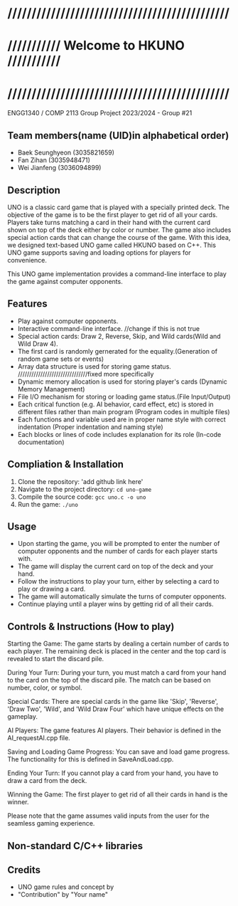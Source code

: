 # //////////////////////////////////////////////
# /////////// Welcome to HKUNO ///////////
# //////////////////////////////////////////////
ENGG1340 / COMP 2113 Group Project 2023/2024 - Group #21
## Team members(name (UID)in alphabetical order)
- Baek Seunghyeon (3035821659)
- Fan Zihan (3035948471)
- Wei Jianfeng (3036094899)

## Description
UNO is a classic card game that is played with a specially printed deck. The objective of the game is to be the first player to get rid of all your cards. Players take turns matching a card in their hand with the current card shown on top of the deck either by color or number. The game also includes special action cards that can change the course of the game. With this idea, we designed text-based UNO game called HKUNO based on C++. This UNO game supports saving and loading options for players for convenience.  

This UNO game implementation provides a command-line interface to play the game against computer opponents.

## Features
- Play against computer opponents.
- Interactive command-line interface. //change if this is not true
- Special action cards: Draw 2, Reverse, Skip, and Wild cards(Wild and Wild Draw 4).
- The first card is randomly gernerated for the equality.(Generation of random game sets or events)
- Array data structure is used for storing game status. ///////////////////////////////fixed more specifically
- Dynamic memory allocation is used for storing player's cards (Dynamic Memory Management)
- File I/O mechanism for storing or loading game status.(File Input/Output)
- Each critical function (e.g. AI behavior, card effect, etc) is stored in different files rather than main program (Program codes in multiple files)
- Each functions and variable used are in proper name style with correct indentation (Proper indentation and naming style)
- Each blocks or lines of code includes explanation for its role (In-code documentation)

## Compliation & Installation
1. Clone the repository: 'add github link here'
2. Navigate to the project directory: `cd uno-game`
3. Compile the source code: `gcc uno.c -o uno`
4. Run the game: `./uno`

## Usage
- Upon starting the game, you will be prompted to enter the number of computer opponents and the number of cards for each player starts with.
- The game will display the current card on top of the deck and your hand.
- Follow the instructions to play your turn, either by selecting a card to play or drawing a card.
- The game will automatically simulate the turns of computer opponents.
- Continue playing until a player wins by getting rid of all their cards.

## Controls & Instructions (How to play)
Starting the Game: 
The game starts by dealing a certain number of cards to each player. The remaining deck is placed in the center and the top card is revealed to start the discard pile.

During Your Turn: 
During your turn, you must match a card from your hand to the card on the top of the discard pile. The match can be based on number, color, or symbol.

Special Cards: 
There are special cards in the game like 'Skip', 'Reverse', 'Draw Two', 'Wild', and 'Wild Draw Four' which have unique effects on the gameplay.

AI Players: 
The game features AI players. Their behavior is defined in the AI_requestAI.cpp file.

Saving and Loading Game Progress: 
You can save and load game progress. The functionality for this is defined in SaveAndLoad.cpp.

Ending Your Turn: 
If you cannot play a card from your hand, you have to draw a card from the deck.

Winning the Game: 
The first player to get rid of all their cards in hand is the winner.

Please note that the game assumes valid inputs from the user for the seamless gaming experience.

## Non-standard C/C++ libraries


## Credits
- UNO game rules and concept by
- "Contribution" by "Your name"
